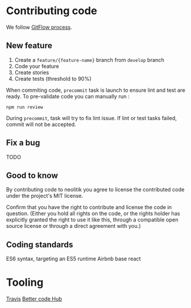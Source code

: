 # Contributing code

We follow [GitFlow process](http://nvie.com/posts/a-successful-git-branching-model/).

## New feature

 1. Create a `feature/{feature-name}` branch from `develop` branch 
 2. Code your feature
 3. Create stories
 4. Create tests (threshold to 90%)
 
 When commiting code, `precommit` task is launch to ensure lint and test are ready. To pre-validate code you can manually run :
 ```shell
 npm run review
```

During `precommit`, task will try to fix lint issue. If lint or test tasks failed, commit will not be accepted.

## Fix a bug

TODO

## Good to know

By contributing code to neolitik you agree to license the contributed code under the project's MIT license.

Confirm that you have the right to contribute and license the code in question. (Either you hold all rights on the code, or the rights holder has explicitly granted the right to use it like this, through a compatible open source license or through a direct agreement with you.)

## Coding standards
ES6 syntax, targeting an ES5 runtime
Airbnb base react

# Tooling

[Travis](https://travis-ci.org/neolitik-ecosystem/)
[Better code Hub](https://bettercodehub.com/)